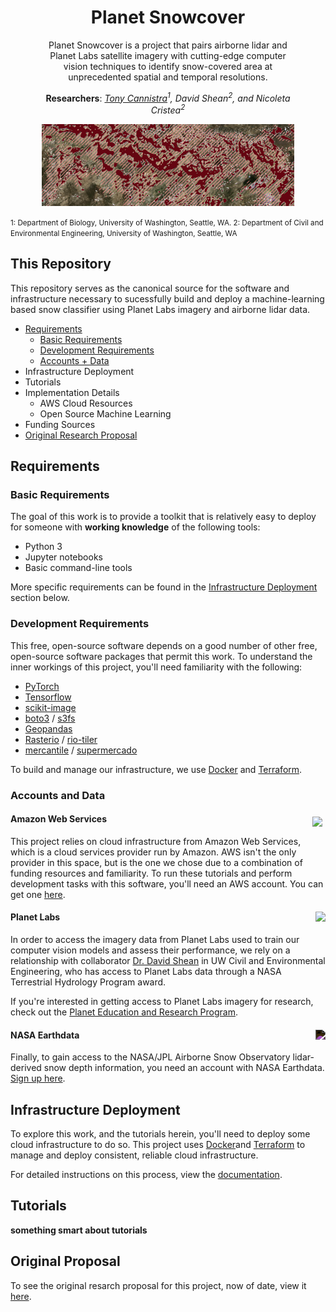 <div style="text-align:center; padding-left: 10%; padding-right: 10%">

# Planet Snowcover

Planet Snowcover is a project that pairs airborne lidar and Planet Labs satellite imagery with cutting-edge computer vision techniques to identify snow-covered area at unprecedented spatial and temporal resolutions.

**Researchers**: *[Tony Cannistra](https://www.anthonycannistra.com)<sup>1</sup>, David Shean<sup>2</sup>, and Nicoleta Cristea<sup>2</sup>*

<img src="./artifacts/co-ex-1.png">

</div>

<small>1: Department of Biology, University of Washington, Seattle, WA.
2: Department of Civil and Environmental Engineering, University of Washington, Seattle, WA</small>
## This Repository

This repository serves as the canonical source for the software and infrastructure necessary to sucessfully build and deploy a machine-learning based snow classifier using Planet Labs imagery and airborne lidar data.

* [Requirements](#requirements)
  * [Basic Requirements](#basic-requirements)
  * [Development Requirements](#development-requirements)
  * [Accounts + Data](#accounts-and-data)
* Infrastructure Deployment
* Tutorials
* Implementation Details
  * AWS Cloud Resources
  * Open Source Machine Learning
* Funding Sources
* [Original Research Proposal](#original-proposal)


## Requirements
### Basic Requirements
The goal of this work is to provide a toolkit that is relatively easy to deploy for someone with **working knowledge** of the following tools:

* Python 3
* Jupyter notebooks
* Basic command-line tools

More specific requirements can be found in the [Infrastructure Deployment](#infrastructure-deployment) section below.

### Development Requirements

This free, open-source software depends on a good number of other free, open-source software packages that permit this work. To understand the inner workings of this project, you'll need familiarity with the following:

* [PyTorch](https://pytorch.org)
* [Tensorflow](https://www.tensorflow.org)
* [scikit-image](https://scikit-image.org)
* [boto3](https://boto3.amazonaws.com/v1/documentation/api/latest/index.html) / [s3fs](https://s3fs.readthedocs.io/en/latest/)
* [Geopandas](https://github.com/geopandas/geopandas)
* [Rasterio](https://rasterio.readthedocs.io/en/stable/) / [rio-tiler](https://github.com/cogeotiff/rio-tiler)
* [mercantile](https://github.com/mapbox/mercantile) / [supermercado](https://github.com/mapbox/supermercado)

To build and manage our infrastructure, we use [Docker](https://www.docker.com) and [Terraform](https://www.terraform.io).


### Accounts and Data

<h4>
Amazon Web Services
<img align="right" src="https://d1.awsstatic.com/logos/aws-logo-lockups/poweredbyaws/PB_AWS_logo_RGB.61d334f1a1a427ea597afa54be359ca5a5aaad5f.png" style="float:right; padding: 5px" height=30>
</h4>



This project relies on cloud infrastructure from Amazon Web Services, which is a cloud services provider run by Amazon. AWS isn't the only provider in this space, but is the one we chose due to a combination of funding resources and familiarity. To run these tutorials and perform development tasks with this software, you'll need an AWS account. You can get one [here](https://aws.amazon.com/premiumsupport/knowledge-center/create-and-activate-aws-account/).

<h4>Planet Labs
<img align="right" src="https://upload.wikimedia.org/wikipedia/commons/thumb/f/f3/Planet_Labs_logo.svg/200px-Planet_Labs_logo.svg.png" style="float:right;" height=40>
</h4>

In order to access the imagery data from Planet Labs used to train our computer vision models and assess their performance, we rely on a relationship with collaborator [Dr. David Shean](https://dshean.github.io) in UW Civil and Environmental Engineering, who has access to Planet Labs data through a NASA Terrestrial Hydrology Program award.

If you're interested in getting access to Planet Labs imagery for research, check out the [Planet Education and Research Program](https://www.planet.com/markets/education-and-research/).

<h4>NASA Earthdata
<img align="right" src="https://earthdata.nasa.gov/img/nasa-logo.png" style="float:right; filter: invert(100%)" height=40>

</h4>

Finally, to gain access to the NASA/JPL Airborne Snow Observatory lidar-derived snow depth information, you need an account with NASA Earthdata. [Sign up here](https://urs.earthdata.nasa.gov/users/new).

## Infrastructure Deployment

To explore this work, and the tutorials herein, you'll need to deploy some cloud infrastructure to do so. This project uses [Docker](https://www.docker.com)and [Terraform](https://www.terraform.io) to manage and deploy consistent, reliable cloud infrastructure.

For detailed instructions on this process, view the [documentation](./deployment/).

## Tutorials

**something smart about tutorials**

## Original Proposal
To see the original resarch proposal for this project, now of date, view it [here](./original-proposal.md).
